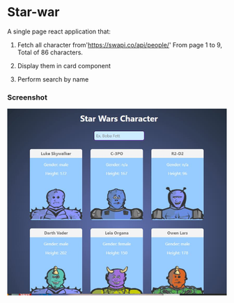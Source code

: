 
# Star-war
A single page react application that:

1. Fetch all character from'https://swapi.co/api/people/'
   From page 1 to 9, Total of 86 characters.
   
2. Display them in card component   

3. Perform search by name

### Screenshot
<img src="src/starwars screenshot.JPG"  width=600>
